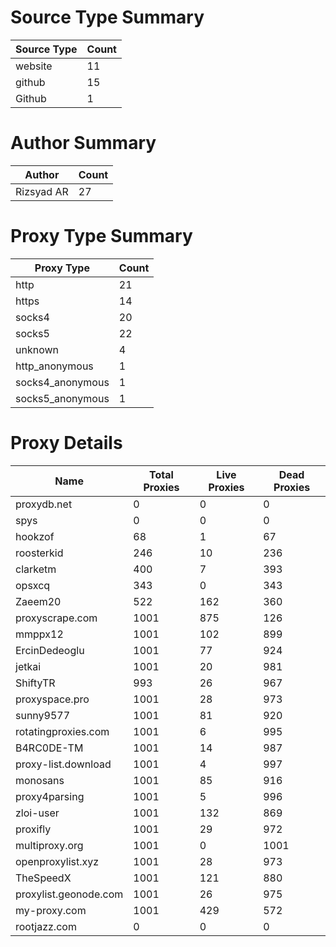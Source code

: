 # Source Type Summary

| Source Type | Count |
|-------------|-------|
| website | 11 |
| github | 15 |
| Github | 1 |


# Author Summary

| Author | Count |
|--------|-------|
| Rizsyad AR | 27 |


# Proxy Type Summary

| Proxy Type | Count |
|------------|-------|
| http | 21 |
| https | 14 |
| socks4 | 20 |
| socks5 | 22 |
| unknown | 4 |
| http_anonymous | 1 |
| socks4_anonymous | 1 |
| socks5_anonymous | 1 |


# Proxy Details

| Name | Total Proxies | Live Proxies | Dead Proxies |
|------|---------------|--------------|---------------|
| proxydb.net | 0 | 0 | 0 |
| spys | 0 | 0 | 0 |
| hookzof | 68 | 1 | 67 |
| roosterkid | 246 | 10 | 236 |
| clarketm | 400 | 7 | 393 |
| opsxcq | 343 | 0 | 343 |
| Zaeem20 | 522 | 162 | 360 |
| proxyscrape.com | 1001 | 875 | 126 |
| mmppx12 | 1001 | 102 | 899 |
| ErcinDedeoglu | 1001 | 77 | 924 |
| jetkai | 1001 | 20 | 981 |
| ShiftyTR | 993 | 26 | 967 |
| proxyspace.pro | 1001 | 28 | 973 |
| sunny9577 | 1001 | 81 | 920 |
| rotatingproxies.com | 1001 | 6 | 995 |
| B4RC0DE-TM | 1001 | 14 | 987 |
| proxy-list.download | 1001 | 4 | 997 |
| monosans | 1001 | 85 | 916 |
| proxy4parsing | 1001 | 5 | 996 |
| zloi-user | 1001 | 132 | 869 |
| proxifly | 1001 | 29 | 972 |
| multiproxy.org | 1001 | 0 | 1001 |
| openproxylist.xyz | 1001 | 28 | 973 |
| TheSpeedX | 1001 | 121 | 880 |
| proxylist.geonode.com | 1001 | 26 | 975 |
| my-proxy.com | 1001 | 429 | 572 |
| rootjazz.com | 0 | 0 | 0 |
